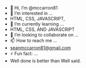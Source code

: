 - 👋 Hi, I’m @mccarron81
- 👀 I’m interested in ...
- HTML, CSS, JAVASCRIPT, 
- 🌱 I’m currently learning ...
- HTML, CSS, AND JAVASCRIPT 
- 💞️ I’m looking to collaborate on ...
- 📫 How to reach me ...
- seanmccarron81@gmail.com
- ⚡ Fun fact: ...
- Well done is better than Well said.

<!---
mccarron81/mccarron81 is a ✨ special ✨ repository because its `README.md` (this file) appears on your GitHub profile.
You can click the Preview link to take a look at your changes.
--->
